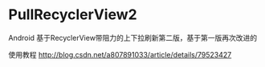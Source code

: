 # PullRecyclerView2
Android  基于RecyclerView带阻力的上下拉刷新第二版，基于第一版再次改进的


使用教程 http://blog.csdn.net/a807891033/article/details/79523427

